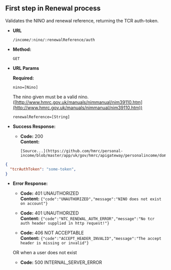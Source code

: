 First step in Renewal process
----
  Validates the NINO and renewal reference, returning the TCR auth-token.
  
* **URL**

  `/income/:nino/:renewalReference/auth`

* **Method:**
  
  `GET`
  
*  **URL Params**

   **Required:**
 
   `nino=[Nino]`
   
   The nino given must be a valid nino. ([http://www.hmrc.gov.uk/manuals/nimmanual/nim39110.htm](http://www.hmrc.gov.uk/manuals/nimmanual/nim39110.htm))

   `renewalReference=[String]`

* **Success Response:**

  * **Code:** 200 <br />
    **Content:** 

        [Source...](https://github.com/hmrc/personal-income/blob/master/app/uk/gov/hmrc/apigateway/personalincome/domain/Renewals.scala#L33)

```json
{
  "tcrAuthToken": "some-token",
}
```
 
* **Error Response:**


  * **Code:** 401 UNAUTHORIZED <br />
    **Content:** `{"code":"UNAUTHORIZED","message":"NINO does not exist on account"}`

  * **Code:** 401 UNAUTHORIZED <br />
    **Content:** `{"code":"NTC_RENEWAL_AUTH_ERROR","message":"No tcr auth header supplied in http request!"}`

  * **Code:** 406 NOT ACCEPTABLE <br />
    **Content:** `{"code":"ACCEPT_HEADER_INVALID","message":"The accept header is missing or invalid"}`

  OR when a user does not exist

  * **Code:** 500 INTERNAL_SERVER_ERROR <br />


